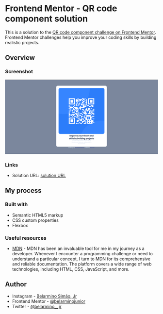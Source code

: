 # Frontend Mentor - QR code component solution

This is a solution to the [QR code component challenge on Frontend Mentor](https://www.frontendmentor.io/challenges/qr-code-component-iux_sIO_H). Frontend Mentor challenges help you improve your coding skills by building realistic projects. 

## Overview

### Screenshot

![](./screenshot.png)

### Links

- Solution URL: [solution URL](https://github.com/belarminojunior/QRCodeComponent)

## My process

### Built with

- Semantic HTML5 markup
- CSS custom properties
- Flexbox


### Useful resources

- [MDN](https://developer.mozilla.org/en-US/) - MDN has been an invaluable tool for me in my journey as a developer. Whenever I encounter a programming challenge or need to understand a particular concept, I turn to MDN for its comprehensive and reliable documentation. The platform covers a wide range of web technologies, including HTML, CSS, JavaScript, and more.


## Author

- Instagram - [Belarmino Simão, Jr](https://www.instagram.com/wonderr____/)
- Frontend Mentor - [@belarminojunior](https://www.frontendmentor.io/profile/belarminojunior)
- Twitter - [@belarmino__jr](https://twitter.com/belarmino__jr)
